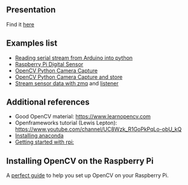 ## Presentation

Find it [here](presentations/MRAC_HARDWARE_II_2021_D2.pdf)

## Examples list

- [Reading serial stream from Arduino into python](examples/python_serial.py)
- [Raspberry Pi Digital Sensor](examples/raspberrypi_digital_sensor.py)
- [OpenCV Python Camera Capture](examples/opencv_python_video.py)
- [OpenCV Python Camera Capture and store](examples/opencv_python_video_capture.py)
- [Stream sensor data with zmq](examples/StringStreamer.py) and [listener](examples/StringStreamViewer.py)

## Additional references

- Good OpenCV material: https://www.learnopencv.com
- Openframeworks tutorial (Lewis Lepton): https://www.youtube.com/channel/UC8Wzk_R1GoPkPqLo-obU_kQ
- [Installing anaconda](python-anaconda-installation.md)
- [Getting started with rpi:](rpi-ssh.md)

## Installing OpenCV on the Raspberry Pi

A [perfect guide](https://pimylifeup.com/raspberry-pi-opencv/) to help you set up OpenCV on your Raspberry Pi.

